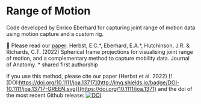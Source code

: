 # Range of Motion

Code developed by Enrico Eberhard for capturing joint range of motion data using motion capture and a custom rig.

:pencil:  Please read our [paper](https://doi.org/10.1111/joa.13717): Herbst, E.C.\*, Eberhard, E.A.\*, Hutchinson, J.R. & Richards, C.T. (2022) Spherical frame projections for visualising joint range of motion, and a complementary method to capture mobility data. Journal of Anatomy.
\* shared first authorship

If you use this method, please cite our paper (Herbst et al. 2022) [![DOI:https://doi.org/10.1111/joa.13717](http://img.shields.io/badge/DOI-10.1111/joa.13717-GREEN.svg)](https://doi.org/10.1111/joa.1371) and the doi of the most recent Github release:
[![DOI](https://zenodo.org/badge/DOI/10.5281/zenodo.6791218.svg)](https://doi.org/10.5281/zenodo.6791218)


